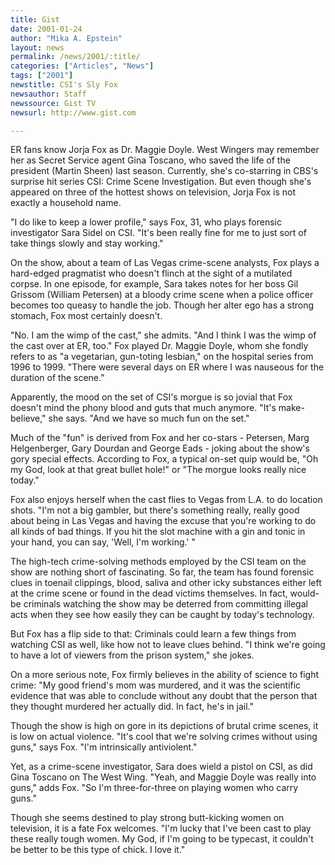 ```yaml
---
title: Gist
date: 2001-01-24
author: "Mika A. Epstein"
layout: news
permalink: /news/2001/:title/
categories: ["Articles", "News"]
tags: ["2001"]
newstitle: CSI's Sly Fox
newsauthor: Staff
newssource: Gist TV
newsurl: http://www.gist.com

---
```

ER fans know Jorja Fox as Dr. Maggie Doyle. West Wingers may remember her as Secret Service agent Gina Toscano, who saved the life of the president (Martin Sheen) last season. Currently, she's co-starring in CBS's surprise hit series CSI: Crime Scene Investigation. But even though she's appeared on three of the hottest shows on television, Jorja Fox is not exactly a household name.

"I do like to keep a lower profile," says Fox, 31, who plays forensic investigator Sara Sidel on CSI. "It's been really fine for me to just sort of take things slowly and stay working."

On the show, about a team of Las Vegas crime-scene analysts, Fox plays a hard-edged pragmatist who doesn't flinch at the sight of a mutilated corpse. In one episode, for example, Sara takes notes for her boss Gil Grissom (William Petersen) at a bloody crime scene when a police officer becomes too queasy to handle the job. Though her alter ego has a strong stomach, Fox most certainly doesn't.

"No. I am the wimp of the cast," she admits. "And I think I was the wimp of the cast over at ER, too." Fox played Dr. Maggie Doyle, whom she fondly refers to as "a vegetarian, gun-toting lesbian," on the hospital series from 1996 to 1999. "There were several days on ER where I was nauseous for the duration of the scene."

Apparently, the mood on the set of CSI's morgue is so jovial that Fox doesn't mind the phony blood and guts that much anymore. "It's make-believe," she says. "And we have so much fun on the set."

Much of the "fun" is derived from Fox and her co-stars - Petersen, Marg Helgenberger, Gary Dourdan and George Eads - joking about the show's gory special effects. According to Fox, a typical on-set quip would be, "Oh my God, look at that great bullet hole!" or "The morgue looks really nice today."

Fox also enjoys herself when the cast flies to Vegas from L.A. to do location shots. "I'm not a big gambler, but there's something really, really good about being in Las Vegas and having the excuse that you're working to do all kinds of bad things. If you hit the slot machine with a gin and tonic in your hand, you can say, 'Well, I'm working.' "

The high-tech crime-solving methods employed by the CSI team on the show are nothing short of fascinating. So far, the team has found forensic clues in toenail clippings, blood, saliva and other icky substances either left at the crime scene or found in the dead victims themselves. In fact, would-be criminals watching the show may be deterred from committing illegal acts when they see how easily they can be caught by today's technology.

But Fox has a flip side to that: Criminals could learn a few things from watching CSI as well, like how not to leave clues behind. "I think we're going to have a lot of viewers from the prison system," she jokes.

On a more serious note, Fox firmly believes in the ability of science to fight crime: "My good friend's mom was murdered, and it was the scientific evidence that was able to conclude without any doubt that the person that they thought murdered her actually did. In fact, he's in jail."

Though the show is high on gore in its depictions of brutal crime scenes, it is low on actual violence. "It's cool that we're solving crimes without using guns," says Fox. "I'm intrinsically antiviolent."

Yet, as a crime-scene investigator, Sara does wield a pistol on CSI, as did Gina Toscano on The West Wing. "Yeah, and Maggie Doyle was really into guns," adds Fox. "So I'm three-for-three on playing women who carry guns."

Though she seems destined to play strong butt-kicking women on television, it is a fate Fox welcomes. "I'm lucky that I've been cast to play these really tough women. My God, if I'm going to be typecast, it couldn't be better to be this type of chick. I love it."
